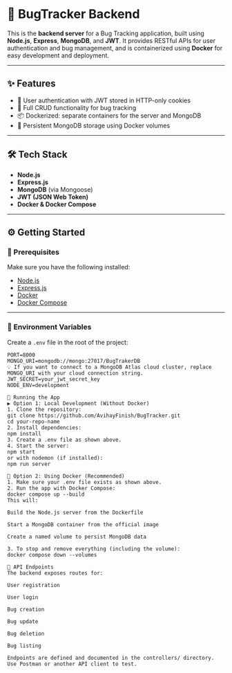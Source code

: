 # 🐞 BugTracker Backend

This is the **backend server** for a Bug Tracking application, built using **Node.js**, **Express**, **MongoDB**, and **JWT**. It provides RESTful APIs for user authentication and bug management, and is containerized using **Docker** for easy development and deployment.

---

## ✨ Features

- 🔐 User authentication with JWT stored in HTTP-only cookies  
- 🐛 Full CRUD functionality for bug tracking  
- 📦 Dockerized: separate containers for the server and MongoDB  
- 💾 Persistent MongoDB storage using Docker volumes  

---

## 🛠 Tech Stack

- **Node.js**
- **Express.js**
- **MongoDB** (via Mongoose)
- **JWT (JSON Web Token)**
- **Docker & Docker Compose**

---

## ⚙️ Getting Started

### 🔧 Prerequisites

Make sure you have the following installed:

- [Node.js](https://nodejs.org/)
- [Express.js](https://expressjs.com/)
- [Docker](https://www.docker.com/)
- [Docker Compose](https://docs.docker.com/compose/)

---

### 📁 Environment Variables

Create a `.env` file in the root of the project:

```env
PORT=8000
MONGO_URI=mongodb://mongo:27017/BugTrakerDB
💡 If you want to connect to a MongoDB Atlas cloud cluster, replace MONGO_URI with your cloud connection string.
JWT_SECRET=your_jwt_secret_key
NODE_ENV=development

🧪 Running the App
▶️ Option 1: Local Development (Without Docker)
1. Clone the repository:
git clone https://github.com/AvihayFinish/BugTracker.git
cd your-repo-name
2. Install dependencies:
npm install
3. Create a .env file as shown above.
4. Start the server:
npm start
or with nodemon (if installed):
npm run server

🐳 Option 2: Using Docker (Recommended)
1. Make sure your .env file exists as shown above.
2. Run the app with Docker Compose:
docker compose up --build
This will:

Build the Node.js server from the Dockerfile

Start a MongoDB container from the official image

Create a named volume to persist MongoDB data

3. To stop and remove everything (including the volume):
docker compose down --volumes

🔌 API Endpoints
The backend exposes routes for:

User registration

User login

Bug creation

Bug update

Bug deletion

Bug listing

Endpoints are defined and documented in the controllers/ directory. Use Postman or another API client to test.

